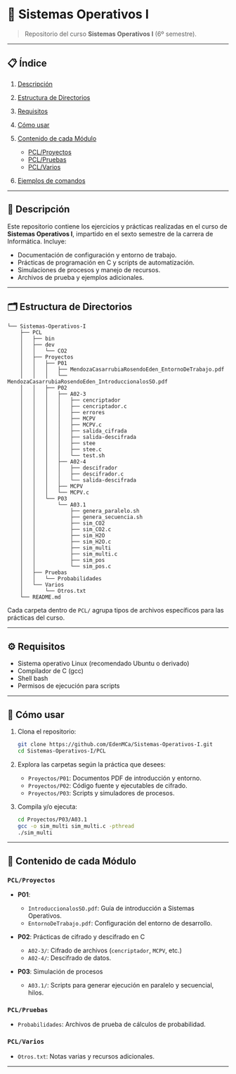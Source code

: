 # 🔧 Sistemas Operativos I 

> Repositorio del curso **Sistemas Operativos I** (6º semestre).

---

## 📋 Índice

1. [Descripción](#descripción)
2. [Estructura de Directorios](#estructura-de-directorios)
3. [Requisitos](#requisitos)
4. [Cómo usar](#cómo-usar)
5. [Contenido de cada Módulo](#contenido-de-cada-módulo)

   * [PCL/Proyectos](#pclproyectos)
   * [PCL/Pruebas](#pclpruebas)
   * [PCL/Varios](#pclvarios)
6. [Ejemplos de comandos](#ejemplos-de-comandos)

---

## 📖 Descripción

Este repositorio contiene los ejercicios y prácticas realizadas en el curso de **Sistemas Operativos I**, impartido en el sexto semestre de la carrera de Informática. Incluye:

* Documentación de configuración y entorno de trabajo.
* Prácticas de programación en C y scripts de automatización.
* Simulaciones de procesos y manejo de recursos.
* Archivos de prueba y ejemplos adicionales.

---

## 🗂 Estructura de Directorios

````plaintext
└── Sistemas-Operativos-I
    ├── PCL
    │   ├── bin
    │   ├── dev
    │   │   └── CO2
    │   ├── Proyectos
    │   │   ├── P01
    │   │   │   ├── MendozaCasarrubiaRosendoEden_EntornoDeTrabajo.pdf
    │   │   │   └── MendozaCasarrubiaRosendoEden_IntroduccionalosSO.pdf
    │   │   ├── P02
    │   │   │   ├── A02-3
    │   │   │   │   ├── cencriptador
    │   │   │   │   ├── cencriptador.c
    │   │   │   │   ├── errores
    │   │   │   │   ├── MCPV
    │   │   │   │   ├── MCPV.c
    │   │   │   │   ├── salida_cifrada
    │   │   │   │   ├── salida-descifrada
    │   │   │   │   ├── stee
    │   │   │   │   ├── stee.c
    │   │   │   │   └── test.sh
    │   │   │   ├── A02-4
    │   │   │   │   ├── descifrador
    │   │   │   │   ├── descifrador.c
    │   │   │   │   └── salida-descifrada
    │   │   │   ├── MCPV
    │   │   │   └── MCPV.c
    │   │   └── P03
    │   │       └── A03.1
    │   │           ├── genera_paralelo.sh
    │   │           ├── genera_secuencia.sh
    │   │           ├── sim_CO2
    │   │           ├── sim_CO2.c
    │   │           ├── sim_H2O
    │   │           ├── sim_H2O.c
    │   │           ├── sim_multi
    │   │           ├── sim_multi.c
    │   │           ├── sim_pos
    │   │           └── sim_pos.c
    │   ├── Pruebas
    │   │   └── Probabilidades
    │   └── Varios
    │       └── Otros.txt
    └── README.md
````

Cada carpeta dentro de `PCL/` agrupa tipos de archivos específicos para las prácticas del curso.

---

## ⚙️ Requisitos

* Sistema operativo Linux (recomendado Ubuntu o derivado)
* Compilador de C (gcc)
* Shell bash
* Permisos de ejecución para scripts

---

## 🚀 Cómo usar

1. Clona el repositorio:

   ```bash
   git clone https://github.com/EdenMCa/Sistemas-Operativos-I.git
   cd Sistemas-Operativos-I/PCL
   ```
2. Explora las carpetas según la práctica que desees:

   * `Proyectos/P01`: Documentos PDF de introducción y entorno.
   * `Proyectos/P02`: Código fuente y ejecutables de cifrado.
   * `Proyectos/P03`: Scripts y simuladores de procesos.
3. Compila y/o ejecuta:

   ```bash
   cd Proyectos/P03/A03.1
   gcc -o sim_multi sim_multi.c -pthread
   ./sim_multi
   ```

---

## 📂 Contenido de cada Módulo


### `PCL/Proyectos`

* **P01**:

  * `IntroduccionalosSO.pdf`: Guía de introducción a Sistemas Operativos.
  * `EntornoDeTrabajo.pdf`: Configuración del entorno de desarrollo.
* **P02**: Prácticas de cifrado y descifrado en C

  * `A02-3/`: Cifrado de archivos (`cencriptador`, `MCPV`, etc.)
  * `A02-4/`: Descifrado de datos.
* **P03**: Simulación de procesos

  * `A03.1/`: Scripts para generar ejecución en paralelo y secuencial, hilos.

### `PCL/Pruebas`

* `Probabilidades`: Archivos de prueba de cálculos de probabilidad.

### `PCL/Varios`

* `Otros.txt`: Notas varias y recursos adicionales.

---
